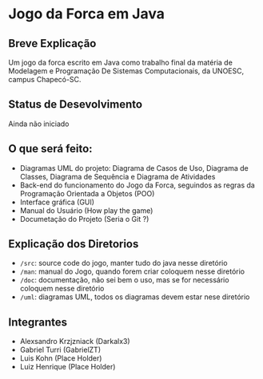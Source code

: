 # Jogo da Forca em Java

## Breve Explicação

Um jogo da forca escrito em Java como trabalho final da matéria de Modelagem e Programação De Sistemas Computacionais, da UNOESC, campus Chapecó-SC.

## Status de Desevolvimento

Ainda não iniciado

## O que será feito:

- Diagramas UML do projeto: Diagrama de Casos de Uso, Diagrama de Classes, Diagrama de Sequência e Diagrama de Atividades
- Back-end do funcionamento do Jogo da Forca, seguindos as regras da Programação Orientada a Objetos (POO)
- Interface gráfica (GUI)
- Manual do Usuário (How play the game)
- Documetação do Projeto (Seria o Git ?)

## Explicação dos Diretorios

- `/src`: source code do jogo, manter tudo do java nesse diretório
- `/man`: manual do Jogo, quando forem criar coloquem nesse diretório
- `/doc`: documentação, não sei bem o uso, mas se for necessário coloquem nesse diretório
- `/uml`: diagramas UML, todos os diagramas devem estar nese diretório

## Integrantes

- Alexsandro Krzjzniack (Darkalx3)
- Gabriel Turri (GabrielZT)
- Luis Kohn (Place Holder)
- Luiz Henrique (Place Holder)
